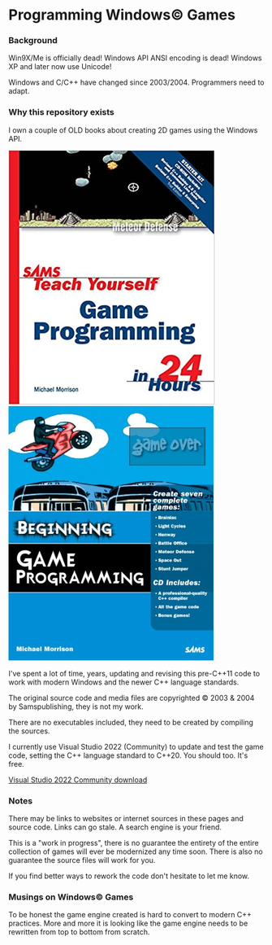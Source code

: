 # Programming Windows© Games

### Background

Win9X/Me is officially dead!  Windows API ANSI encoding is dead!  Windows XP and later now use Unicode!

Windows and C/C++ have changed since 2003/2004.  Programmers need to adapt.

### Why this repository exists

I own a couple of OLD books about creating 2D games using the Windows API.

![Sams Teach Yourself Game Programming in 24 Hours (2003)](tygp24h.jpg) ![Sams Beginning Game Programming (2004)](bgp.jpg)

I've spent a lot of time, years, updating and revising this pre-C++11 code to work with modern Windows and the newer C++ language standards.

The original source code and media files are copyrighted © 2003 & 2004 by Samspublishing, they is not my work.

There are no executables included, they need to be created by compiling the sources.

I currently use Visual Studio 2022 (Community) to update and test the game code, setting the C++ language standard to C++20.  You should too.  It's free.

[Visual Studio 2022 Community download](https://visualstudio.microsoft.com/vs/community/)

### Notes

There may be links to websites or internet sources in these pages and source code. Links can go stale. A search engine is your friend.

This is a "work in progress", there is no guarantee the entirety of the entire collection of games will ever be modernized any time soon.  There is also no guarantee the source files will work for you.

If you find better ways to rework the code don't hesitate to let me know.

### Musings on Windows© Games

To be honest the game engine created is hard to convert to modern C++ practices.  More and more it is looking like the game engine needs to be rewritten from top to bottom from scratch.
